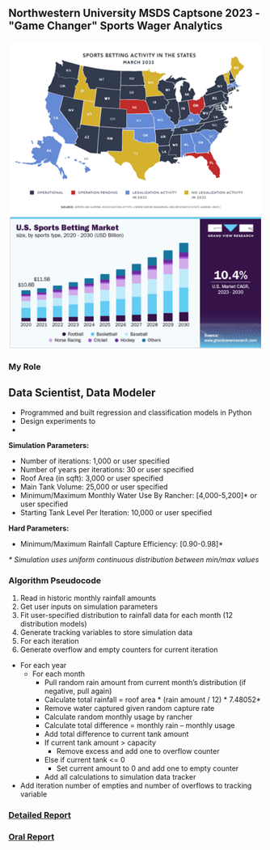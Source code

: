 ## Northwestern University MSDS Captsone 2023 - "Game Changer" Sports Wager Analytics

<img src="images/sports betting map.png?raw=true" width = "500"/>
<img src="images/sports betting barchart.png?raw=true" width = "500"/>

### My Role
**Data Scientist, Data Modeler**
- 
- Programmed and built regression and classification models in Python
- Design experiments to 
- 


**Simulation Parameters:**
- Number of iterations: 1,000 or user specified
- Number of years per iterations: 30 or user specified
- Roof Area (in sqft): 3,000 or user specified
- Main Tank Volume: 25,000 or user specified
- Minimum/Maximum Monthly Water Use By Rancher: [4,000-5,200]* or user specified
- Starting Tank Level Per Iteration: 10,000 or user specified

**Hard Parameters:**
- Minimum/Maximum Rainfall Capture Efficiency: [0.90-0.98]*

_* Simulation uses uniform continuous distribution between min/max values_


### Algorithm Pseudocode
1. Read in historic monthly rainfall amounts
2. Get user inputs on simulation parameters
3. Fit user-specified distribution to rainfall data for each month (12 distribution models)
4. Generate tracking variables to store simulation data
5. For each iteration
6. Generate overflow and empty counters for current iteration
  - For each year
    - For each month
      - Pull random rain amount from current month’s distribution (if negative, pull again)
      - Calculate total rainfall = roof area * (rain amount / 12) * 7.48052*
      - Remove water captured given random capture rate
      - Calculate random monthly usage by rancher
      - Calculate total difference = monthly rain – monthly usage
      - Add total difference to current tank amount
      - If current tank amount > capacity
        - Remove excess and add one to overflow counter
      - Else if current tank <= 0
        - Set current amount to 0 and add one to empty counter
      - Add all calculations to simulation data tracker
  - Add iteration number of empties and number of overflows to tracking variable


### [Detailed Report](/pdf/MSDS498_Team55_FinalReport.pdf)
### [Oral Report](/pdf/MSDS498_Team55_OralReport.pdf)
